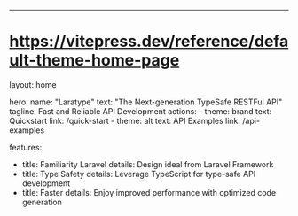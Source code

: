 ---
# https://vitepress.dev/reference/default-theme-home-page
layout: home

hero:
  name: "Laratype"
  text: "The Next-generation TypeSafe RESTFul API"
  tagline: Fast and Reliable API Development
  actions:
    - theme: brand
      text: Quickstart
      link: /quick-start
    - theme: alt
      text: API Examples
      link: /api-examples

features:
  - title: Familiarity Laravel
    details: Design ideal from Laravel Framework
  - title: Type Safety
    details: Leverage TypeScript for type-safe API development
  - title: Faster
    details: Enjoy improved performance with optimized code generation